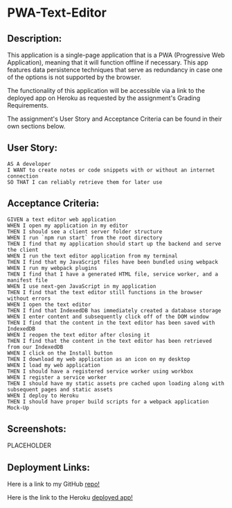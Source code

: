 # PWA-Text-Editor

## Description:

This application is a single-page application that is a PWA (Progressive Web Application), meaning that it will function offline if necessary. This app features data persistence techniques that serve as redundancy in case one of the options is not supported by the browser.

The functionality of this application will be accessible via a link to the deployed app on Heroku as requested by the assignment's Grading Requirements.

The assignment's User Story and Acceptance Criteria can be found in their own sections below.

## User Story:

```
AS A developer
I WANT to create notes or code snippets with or without an internet connection
SO THAT I can reliably retrieve them for later use
```

## Acceptance Criteria:

```
GIVEN a text editor web application
WHEN I open my application in my editor
THEN I should see a client server folder structure
WHEN I run `npm run start` from the root directory
THEN I find that my application should start up the backend and serve the client
WHEN I run the text editor application from my terminal
THEN I find that my JavaScript files have been bundled using webpack
WHEN I run my webpack plugins
THEN I find that I have a generated HTML file, service worker, and a manifest file
WHEN I use next-gen JavaScript in my application
THEN I find that the text editor still functions in the browser without errors
WHEN I open the text editor
THEN I find that IndexedDB has immediately created a database storage
WHEN I enter content and subsequently click off of the DOM window
THEN I find that the content in the text editor has been saved with IndexedDB
WHEN I reopen the text editor after closing it
THEN I find that the content in the text editor has been retrieved from our IndexedDB
WHEN I click on the Install button
THEN I download my web application as an icon on my desktop
WHEN I load my web application
THEN I should have a registered service worker using workbox
WHEN I register a service worker
THEN I should have my static assets pre cached upon loading along with subsequent pages and static assets
WHEN I deploy to Heroku
THEN I should have proper build scripts for a webpack application
Mock-Up
```

## Screenshots:
PLACEHOLDER


## Deployment Links:

Here is a link to my GitHub [repo!](https://github.com/roldanmoncada/pwa-text-editor)

Here is the link to the Heroku [deployed app!](https://drive.google.com/file/d/1EFDHJbnVMPCEnawpLevgUwN2Voj6VAhG/view)